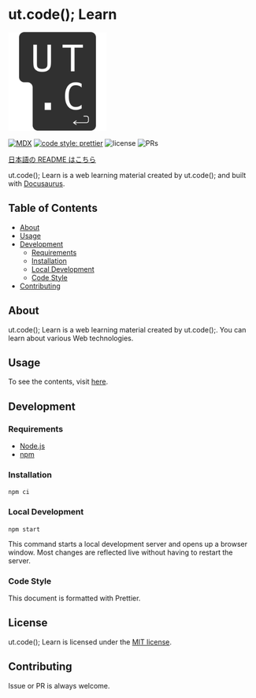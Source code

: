 # ut.code(); Learn

<img alt="logo" src="./static/img/logo.svg" height="200px" />

[![MDX](https://img.shields.io/badge/MDX-1B1F24.svg?logo=mdx)](https://mdxjs.com/)
[![code style: prettier](https://img.shields.io/badge/code_style-prettier-ff69b4.svg)](https://prettier.io/)
![license](https://img.shields.io/badge/license-CC0-informational.svg)
![PRs](https://img.shields.io/badge/PRs-welcome-brightgreen.svg)

[日本語の README はこちら](./README-ja.md)

ut.code(); Learn is a web learning material created by ut.code(); and built with [Docusaurus](https://docusaurus.io/).

## Table of Contents

- [About](#about)
- [Usage](#usage)
- [Development](#development)
  - [Requirements](#requirements)
  - [Installation](#installation)
  - [Local Development](#local-development)
  - [Code Style](#code-style)
- [Contributing](#contributing)

## About

ut.code(); Learn is a web learning material created by ut.code();.
You can learn about various Web technologies.

## Usage

To see the contents, visit [here](https://learn.utcode.net/).

## Development

### Requirements

- [Node.js](https://nodejs.org/en/)
- [npm](https://www.npmjs.com/)

### Installation

```shell
npm ci
```

### Local Development

```shell
npm start
```

This command starts a local development server and opens up a browser window. Most changes are reflected live without having to restart the server.

### Code Style

This document is formatted with Prettier.

## License

ut.code(); Learn is licensed under the [MIT license](https://github.com/ut-code/utcode-learn/blob/master/LICENSE).

## Contributing

Issue or PR is always welcome.
